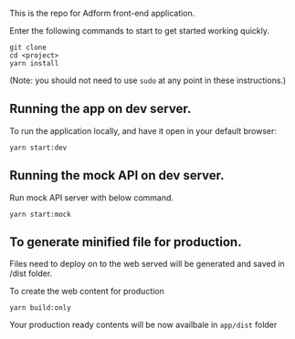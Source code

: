 This is the repo for Adform front-end application.

Enter the following commands to start to get started working quickly.

```
git clone 
cd <project>
yarn install
```
(Note: you should not need to use `sudo` at any point in these instructions.)

## Running the app on dev server.

To run the application locally, and have it open in your default browser:

```
yarn start:dev
```

## Running the mock API on dev server.

Run mock API server with below command.

```
yarn start:mock
```


## To generate minified file for production.

Files need to deploy on to the web served will be generated and saved in /dist folder.

To create the web content for production

```
yarn build:only
```

Your production ready contents will be now availbale in ```app/dist``` folder
